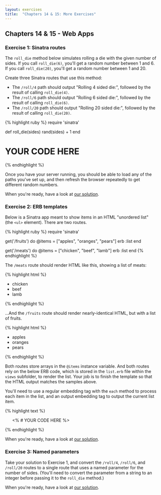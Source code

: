 ```yaml
---
layout: exercises
title:  "Chapters 14 & 15: More Exercises"
---
```


## Chapters 14 & 15 - Web Apps

### Exercise 1: Sinatra routes

The `roll_die` method below simulates rolling a die with the given number of sides. If you call `roll_die(6)`, you'll get a random number between 1 and 6. If you call `roll_die(20)`, you'll get a random number between 1 and 20.

Create three Sinatra routes that use this method:

* The `/roll/4` path should output "Rolling 4 sided die:", followed by the result of calling `roll_die(4)`.
* The `/roll/6` path should output "Rolling 6 sided die:", followed by the result of calling `roll_die(6)`.
* The `/roll/20` path should output "Rolling 20 sided die:", followed by the result of calling `roll_die(20)`.

{% highlight ruby %}
require 'sinatra'

def roll_die(sides)
  rand(sides) + 1
end

# YOUR CODE HERE
{% endhighlight %}

Once you have your server running, you should be able to load any of the paths you've set up, and then refresh the browser repeatedly to get different random numbers.

When you're ready, have a look at [our solution](/solutions/ch1415_01.html).


### Exercise 2: ERB templates

Below is a Sinatra app meant to show items in an HTML "unordered list" (the `<ul>` element). There are two routes.

{% highlight ruby %}
require 'sinatra'

get('/fruits') do
  @items = ["apples", "oranges", "pears"]
  erb :list
end

get('/meats') do
  @items = ["chicken", "beef", "lamb"]
  erb :list
end
{% endhighlight %}

The `/meats` route should render HTML like this, showing a list of meats:

{% highlight html %}
<!DOCTYPE html>
<html>
  <head>
  </head>
  <body>
    <ul>
        <li>chicken</li>
        <li>beef</li>
        <li>lamb</li>
    </ul>
  </body>
</html>
{% endhighlight %}

...And the `/fruits` route should render nearly-identical HTML, but with a list of fruits.

{% highlight html %}
<!DOCTYPE html>
<html>
  <head>
  </head>
  <body>
    <ul>
        <li>apples</li>
        <li>oranges</li>
        <li>pears</li>
    </ul>
  </body>
</html>
{% endhighlight %}

Both routes store arrays in the `@items` instance variable. And both routes rely on the below ERB code, which is stored in the `list.erb` file within the `views` subfolder, to render the list. Your job is to finish the template so that the HTML output matches the samples above.

You'll need to use a regular embedding tag with the `each` method to process each item in the list, and an output embedding tag to output the current list item.

{% highlight text %}
<!DOCTYPE html>
<html>
  <head>
  </head>
  <body>
    <ul>
      <% # YOUR CODE HERE %>
    </ul>
  </body>
</html>
{% endhighlight %}

When you're ready, have a look at [our solution](/solutions/ch1415_02.html).


### Exercise 3: Named parameters

Take your solution to Exercise 1, and convert the `/roll/4`, `/roll/6`, and `/roll/20` routes to a single route that uses a named parameter for the number of sides. (You'll need to convert the parameter from a string to an integer before passing it to the `roll_die` method.)

When you're ready, have a look at [our solution](/solutions/ch1415_03.html).
